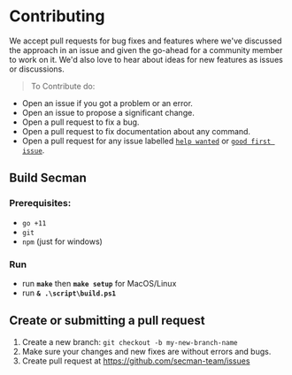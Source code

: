 # Contributing

We accept pull requests for bug fixes and features where we've discussed the approach in an issue and given the go-ahead for a community member to work on it.
We'd also love to hear about ideas for new features as issues or discussions.

> To Contribute do:

* Open an issue if you got a problem or an error.
* Open an issue to propose a significant change.
* Open a pull request to fix a bug.
* Open a pull request to fix documentation about any command.
* Open a pull request for any issue labelled [`help wanted`][hw] or [`good first issue`][gfi].

## Build Secman

### Prerequisites:
- `go +11`
- `git`
- `npm` (just for windows)

### Run

* run **`make`** then **`make setup`** for MacOS/Linux
* run **`& .\script\build.ps1`**

## Create or submitting a pull request

1. Create a new branch: `git checkout -b my-new-branch-name`
2. Make sure your changes and new fixes are without errors and bugs.
3. Create pull request at https://github.com/secman-team/issues

[hw]: https://github.com/secman-team/secman/labels/help%20wanted
[gfi]: https://github.com/secman-team/secman/labels/good%20first%20issue
[code-of-conduct]: ./CODE-OF-CONDUCT.md
